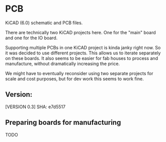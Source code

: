 # PCB

KiCAD (6.0) schematic and PCB files.

There are technically two KiCAD projects here. One for the "main" board and one for the
IO board. 

Supporting multiple PCBs in one KiCAD project is kinda janky right now. So it was decided 
to use different projects. This allows us to iterate separately on these boards. It also seems to be
easier for fab houses to process and manufacture, without dramatically increasing the price. 

We might have to eventually reconsider using two separate projects for scale and cost purposes, but for dev work this seems to work fine.

## Version:

[VERSION 0.3] 
SHA: e7d5517


## Preparing boards for manufacturing

TODO
